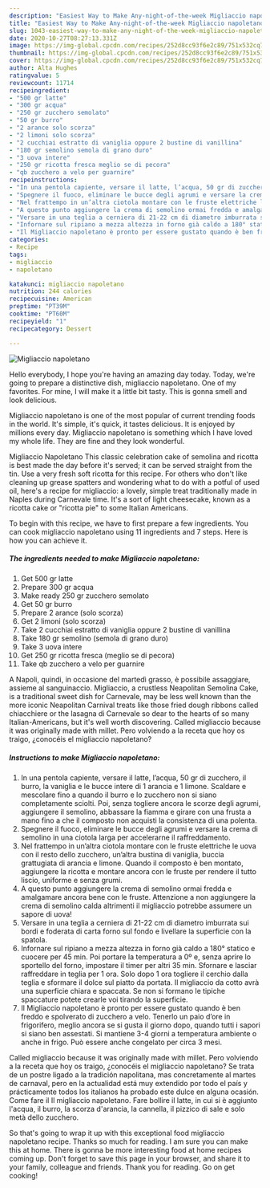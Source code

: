 ```yaml
---
description: "Easiest Way to Make Any-night-of-the-week Migliaccio napoletano"
title: "Easiest Way to Make Any-night-of-the-week Migliaccio napoletano"
slug: 1043-easiest-way-to-make-any-night-of-the-week-migliaccio-napoletano
date: 2020-10-27T08:27:13.331Z
image: https://img-global.cpcdn.com/recipes/252d8cc93f6e2c89/751x532cq70/migliaccio-napoletano-recipe-main-photo.jpg
thumbnail: https://img-global.cpcdn.com/recipes/252d8cc93f6e2c89/751x532cq70/migliaccio-napoletano-recipe-main-photo.jpg
cover: https://img-global.cpcdn.com/recipes/252d8cc93f6e2c89/751x532cq70/migliaccio-napoletano-recipe-main-photo.jpg
author: Alta Hughes
ratingvalue: 5
reviewcount: 11714
recipeingredient:
- "500 gr latte"
- "300 gr acqua"
- "250 gr zucchero semolato"
- "50 gr burro"
- "2 arance solo scorza"
- "2 limoni solo scorza"
- "2 cucchiai estratto di vaniglia oppure 2 bustine di vanillina"
- "180 gr semolino semola di grano duro"
- "3 uova intere"
- "250 gr ricotta fresca meglio se di pecora"
- "qb zucchero a velo per guarnire"
recipeinstructions:
- "In una pentola capiente, versare il latte, l’acqua, 50 gr di zucchero, il burro, la vaniglia e le bucce intere di 1 arancia e 1 limone. Scaldare e mescolare fino a quando il burro e lo zucchero non si siano completamente sciolti. Poi, senza togliere ancora le scorze degli agrumi, aggiungere il semolino, abbassare la fiamma e girare con una frusta a mano fino a che il composto non acquisti la consistenza di una polenta."
- "Spegnere il fuoco, eliminare le bucce degli agrumi e versare la crema di semolino in una ciotola larga per accelerarne il raffreddamento."
- "Nel frattempo in un’altra ciotola montare con le fruste elettriche le uova con il resto dello zucchero, un’altra bustina di vaniglia, buccia grattugiata di arancia e limone. Quando il composto è ben montato, aggiungere la ricotta e montare ancora con le fruste per rendere il tutto liscio, uniforme e senza grumi."
- "A questo punto aggiungere la crema di semolino ormai fredda e amalgamare ancora bene con le fruste. Attenzione a non aggiungere la crema di semolino calda altrimenti il migliaccio potrebbe assumere un sapore di uova!"
- "Versare in una teglia a cerniera di 21-22 cm di diametro imburrata sui bordi e foderata di carta forno sul fondo e livellare la superficie con la spatola."
- "Infornare sul ripiano a mezza altezza in forno già caldo a 180° statico e cuocere per 45 min. Poi portare la temperatura a 0º e, senza aprire lo sportello del forno, impostare il timer per altri 35 min. Sfornare e lasciar raffreddare in teglia per 1 ora. Solo dopo 1 ora togliere il cerchio dalla teglia e sformare il dolce sul piatto da portata. Il migliaccio da cotto avrà una superficie chiara e spaccata. Se non si formano le tipiche spaccature potete crearle voi tirando la superficie."
- "Il Migliaccio napoletano è pronto per essere gustato quando è ben freddo e spolverato di zucchero a velo. Tenerlo un paio d’ore in frigorifero, meglio ancora se si gusta il giorno dopo, quando tutti i sapori si siano ben assestati. Si mantiene 3-4 giorni a temperatura ambiente o anche in frigo. Può essere anche congelato per circa 3 mesi."
categories:
- Recipe
tags:
- migliaccio
- napoletano

katakunci: migliaccio napoletano 
nutrition: 244 calories
recipecuisine: American
preptime: "PT39M"
cooktime: "PT60M"
recipeyield: "1"
recipecategory: Dessert

---
```



![Migliaccio napoletano](https://img-global.cpcdn.com/recipes/252d8cc93f6e2c89/751x532cq70/migliaccio-napoletano-recipe-main-photo.jpg)

Hello everybody, I hope you're having an amazing day today. Today, we're going to prepare a distinctive dish, migliaccio napoletano. One of my favorites. For mine, I will make it a little bit tasty. This is gonna smell and look delicious.

Migliaccio napoletano is one of the most popular of current trending foods in the world. It's simple, it's quick, it tastes delicious. It is enjoyed by millions every day. Migliaccio napoletano is something which I have loved my whole life. They are fine and they look wonderful.

Migliaccio Napoletano This classic celebration cake of semolina and ricotta is best made the day before it&#39;s served; it can be served straight from the tin. Use a very fresh soft ricotta for this recipe. For others who don&#39;t like cleaning up grease spatters and wondering what to do with a potful of used oil, here&#39;s a recipe for migliaccio: a lovely, simple treat traditionally made in Naples during Carnevale time. It&#39;s a sort of light cheesecake, known as a ricotta cake or &#34;ricotta pie&#34; to some Italian Americans.


To begin with this recipe, we have to first prepare a few ingredients. You can cook migliaccio napoletano using 11 ingredients and 7 steps. Here is how you can achieve it.

<!--inarticleads1-->

##### The ingredients needed to make Migliaccio napoletano:

1. Get 500 gr latte
1. Prepare 300 gr acqua
1. Make ready 250 gr zucchero semolato
1. Get 50 gr burro
1. Prepare 2 arance (solo scorza)
1. Get 2 limoni (solo scorza)
1. Take 2 cucchiai estratto di vaniglia oppure 2 bustine di vanillina
1. Take 180 gr semolino (semola di grano duro)
1. Take 3 uova intere
1. Get 250 gr ricotta fresca (meglio se di pecora)
1. Take qb zucchero a velo per guarnire


A Napoli, quindi, in occasione del martedì grasso, è possibile assaggiare, assieme al sanguinaccio. Migliaccio, a crustless Neapolitan Semolina Cake, is a traditional sweet dish for Carnevale, may be less well known than the more iconic Neapolitan Carnival treats like those fried dough ribbons called chiacchiere or the lasagna di Carnevale so dear to the hearts of so many Italian-Americans, but it&#39;s well worth discovering. Called migliaccio because it was originally made with millet. Pero volviendo a la receta que hoy os traigo, ¿conocéis el migliaccio napoletano? 

<!--inarticleads2-->

##### Instructions to make Migliaccio napoletano:

1. In una pentola capiente, versare il latte, l’acqua, 50 gr di zucchero, il burro, la vaniglia e le bucce intere di 1 arancia e 1 limone. Scaldare e mescolare fino a quando il burro e lo zucchero non si siano completamente sciolti. Poi, senza togliere ancora le scorze degli agrumi, aggiungere il semolino, abbassare la fiamma e girare con una frusta a mano fino a che il composto non acquisti la consistenza di una polenta.
1. Spegnere il fuoco, eliminare le bucce degli agrumi e versare la crema di semolino in una ciotola larga per accelerarne il raffreddamento.
1. Nel frattempo in un’altra ciotola montare con le fruste elettriche le uova con il resto dello zucchero, un’altra bustina di vaniglia, buccia grattugiata di arancia e limone. Quando il composto è ben montato, aggiungere la ricotta e montare ancora con le fruste per rendere il tutto liscio, uniforme e senza grumi.
1. A questo punto aggiungere la crema di semolino ormai fredda e amalgamare ancora bene con le fruste. Attenzione a non aggiungere la crema di semolino calda altrimenti il migliaccio potrebbe assumere un sapore di uova!
1. Versare in una teglia a cerniera di 21-22 cm di diametro imburrata sui bordi e foderata di carta forno sul fondo e livellare la superficie con la spatola.
1. Infornare sul ripiano a mezza altezza in forno già caldo a 180° statico e cuocere per 45 min. Poi portare la temperatura a 0º e, senza aprire lo sportello del forno, impostare il timer per altri 35 min. Sfornare e lasciar raffreddare in teglia per 1 ora. Solo dopo 1 ora togliere il cerchio dalla teglia e sformare il dolce sul piatto da portata. Il migliaccio da cotto avrà una superficie chiara e spaccata. Se non si formano le tipiche spaccature potete crearle voi tirando la superficie.
1. Il Migliaccio napoletano è pronto per essere gustato quando è ben freddo e spolverato di zucchero a velo. Tenerlo un paio d’ore in frigorifero, meglio ancora se si gusta il giorno dopo, quando tutti i sapori si siano ben assestati. Si mantiene 3-4 giorni a temperatura ambiente o anche in frigo. Può essere anche congelato per circa 3 mesi.


Called migliaccio because it was originally made with millet. Pero volviendo a la receta que hoy os traigo, ¿conocéis el migliaccio napoletano? Se trata de un postre ligado a la tradición napolitana, mas concretamente al martes de carnaval, pero en la actualidad está muy extendido por todo el país y prácticamente todos los italianos ha probado este dulce en alguna ocasión. Come fare il Il migliaccio napoletano. Fare bollire il latte, in cui si è aggiunto l&#39;acqua, il burro, la scorza d&#39;arancia, la cannella, il pizzico di sale e solo metà dello zucchero. 

So that's going to wrap it up with this exceptional food migliaccio napoletano recipe. Thanks so much for reading. I am sure you can make this at home. There is gonna be more interesting food at home recipes coming up. Don't forget to save this page in your browser, and share it to your family, colleague and friends. Thank you for reading. Go on get cooking!
